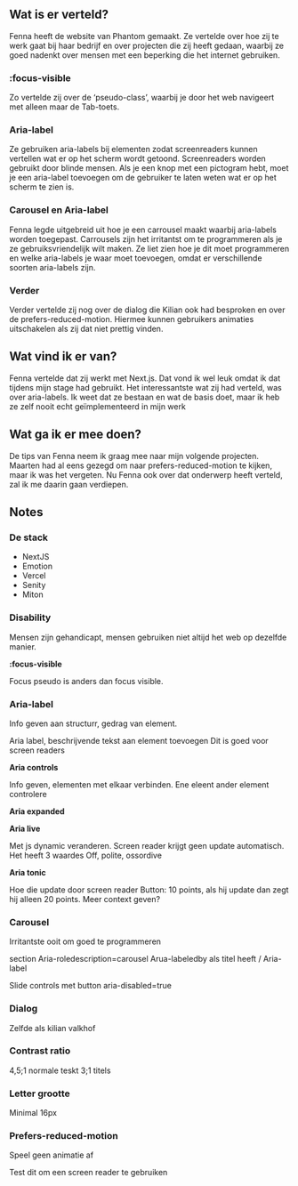 ## Wat is er verteld?
Fenna heeft de website van Phantom gemaakt. Ze vertelde over hoe zij te werk gaat bij haar bedrijf en over projecten die zij heeft gedaan, waarbij ze goed nadenkt over mensen met een beperking die het internet gebruiken.

### :focus-visible
Zo vertelde zij over de ‘pseudo-class’, waarbij je door het web navigeert met alleen maar de Tab-toets.

### Aria-label
Ze gebruiken aria-labels bij elementen zodat screenreaders kunnen vertellen wat er op het scherm wordt getoond. Screenreaders worden gebruikt door blinde mensen. Als je een knop met een pictogram hebt, moet je een aria-label toevoegen om de gebruiker te laten weten wat er op het scherm te zien is.

### Carousel en Aria-label
Fenna legde uitgebreid uit hoe je een carrousel maakt waarbij aria-labels worden toegepast. Carrousels zijn het irritantst om te programmeren als je ze gebruiksvriendelijk wilt maken. Ze liet zien hoe je dit moet programmeren en welke aria-labels je waar moet toevoegen, omdat er verschillende soorten aria-labels zijn.

### Verder
Verder vertelde zij nog over de dialog die Kilian ook had besproken en over de prefers-reduced-motion. Hiermee kunnen gebruikers animaties uitschakelen als zij dat niet prettig vinden.

## Wat vind ik er van?
Fenna vertelde dat zij werkt met Next.js. Dat vond ik wel leuk omdat ik dat tijdens mijn stage had gebruikt. Het interessantste wat zij had verteld, was over aria-labels. Ik weet dat ze bestaan en wat de basis doet, maar ik heb ze zelf nooit echt geïmplementeerd in mijn werk

## Wat ga ik er mee doen?
De tips van Fenna neem ik graag mee naar mijn volgende projecten. Maarten had al eens gezegd om naar prefers-reduced-motion te kijken, maar ik was het vergeten. Nu Fenna ook over dat onderwerp heeft verteld, zal ik me daarin gaan verdiepen.

## Notes
### De stack
- NextJS
- Emotion
- Vercel
- Senity
- Miton

### Disability
Mensen zijn gehandicapt, mensen gebruiken niet altijd het web op dezelfde manier.

**:focus-visible**

Focus pseudo is anders dan focus visible.

### Aria-label
Info geven aan structurr, gedrag van element.

Aria label, beschrijvende tekst aan element toevoegen
Dit is goed voor screen readers

**Aria controls**

Info geven, elementen met elkaar verbinden. Ene eleent ander element controlere

**Aria expanded**

**Aria live**

Met js dynamic veranderen. Screen reader krijgt geen update automatisch. 
Het heeft 3 waardes
Off, polite, ossordive

**Aria tonic**

Hoe die update door screen reader
Button: 10 points, als hij update dan zegt hij alleen 20 points.
Meer context geven?

### Carousel
Irritantste ooit om goed te programmeren

section
Aria-roledescription=carousel
Arua-labeledby als titel heeft / Aria-label

Slide controls met button aria-disabled=true

### Dialog
Zelfde als kilian valkhof

### Contrast ratio
4,5;1 normale teskt
3;1 titels

### Letter grootte
Minimal 16px

### Prefers-reduced-motion
Speel geen animatie af

Test dit om een screen reader te gebruiken


